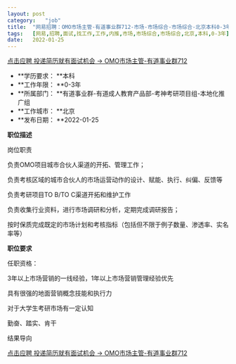 ```yaml
---
layout:	post
category:	"job"
title:	"网易招聘：OMO市场主管-有道事业群712-市场-市场综合-市场综合-北京本科0-3年"
tags:	[网易,招聘,面试,找工作,工作,内推,市场,市场综合,市场综合,北京,本科,0-3年]
date:	2022-01-25
---
```


[点击应聘 投递简历就有面试机会 ->  OMO市场主管-有道事业群712](http://mobile.bole.netease.com/bole/boleDetail?id=37461&employeeId=346f03c3cda5f04c&key=all)



- **学历要求： **本科
- **工作年限： **0-3年
- **所属部门： **有道事业群-有道成人教育产品部-考神考研项目组-本地化推广组
- **工作城市： **北京
- **发布日期： **2022-01-25



**职位描述**

岗位职责

负责OMO项目城市合伙人渠道的开拓、管理工作；

负责考核区域的城市合伙人的市场运营动作的设计、赋能、执行、纠偏、反馈等

负责考研项目TO B/TO C渠道开拓和维护工作

负责收集行业资料，进行市场调研和分析，定期完成调研报告；

按时保质完成既定的市场计划和考核指标（包括但不限于例子数量、渗透率、实名率等）



**职位要求**

任职资格：

3年以上市场营销的一线经验，1年以上市场营销管理经验优先

具有很强的地面营销概念技能和执行力

对于大学生考研市场有一定认知

勤奋、踏实、肯干

结果导向



[点击应聘 投递简历就有面试机会 ->  OMO市场主管-有道事业群712](http://mobile.bole.netease.com/bole/boleDetail?id=37461&employeeId=346f03c3cda5f04c&key=all)
